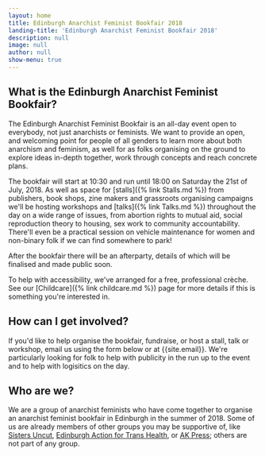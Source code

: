 ```yaml
---
layout: home
title: Edinburgh Anarchist Feminist Bookfair 2018
landing-title: 'Edinburgh Anarchist Feminist Bookfair 2018'
description: null
image: null
author: null
show-menu: true
---
```


## What is the Edinburgh Anarchist Feminist Bookfair?
The Edinburgh Anarchist Feminist Bookfair is an all-day event open to everybody, not just anarchists or feminists. We want to provide an open, and welcoming point for people of all genders to learn more about both anarchism and feminism, as well for as folks organising on the ground to explore ideas in-depth together, work through concepts and reach concrete plans.

The bookfair will start at 10:30 and run until 18:00 on Saturday the 21st of July, 2018. As well as space for [stalls]({% link Stalls.md %}) from publishers, book shops, zine makers and grassroots organising campaigns we'll be hosting workshops and [talks]({% link Talks.md %}) throughout the day on a wide range of issues, from abortion rights to mutual aid, social reproduction theory to housing, sex work to community accountability. There'll even be a practical session on vehicle maintenance for women and non-binary folk if we can find somewhere to park!

After the bookfair there will be an afterparty, details of which will be finalised and made public soon.

To help with accessibility, we've arranged for a free, professional crèche. See our [Childcare]({% link childcare.md %}) page for more details if this is something you're interested in.

## How can I get involved?

If you'd like to help organise the bookfair, fundraise, or host a stall, talk or workshop, email us using the form below or at {{site.email}}. We're particularly looking for folk to help with publicity in the run up to the event and to help with logisitics on the day.

## Who are we?

We are a group of anarchist feminists who have come together to organise an anarchist feminist bookfair in Edinburgh in the summer of 2018. Some of us are already members of other groups you may be supportive of, like [Sisters Uncut](http://www.sistersuncut.org/ "Sisters Uncut"), [Edinburgh Action for Trans Health](https://edinburghath.tumblr.com/ "Edinburgh Action for Trans Health"), or [AK Press](https://akuk.com/index.php "AK Press"); others are not part of any group.
